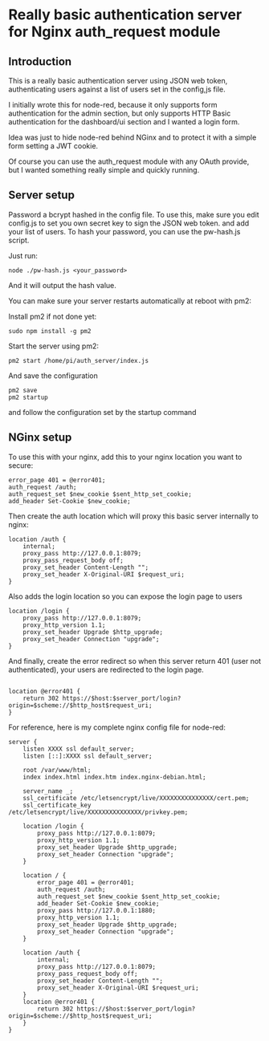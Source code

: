 # Really basic authentication server for Nginx auth_request module

## Introduction

This is a really basic authentication server using JSON web token, authenticating users against a list of users
set in the config,js file.

I initially wrote this for node-red, because it only supports form authentication for the admin section, but only 
supports HTTP Basic authentication for the dashboard/ui section and I wanted a login form.

Idea was just to hide node-red behind NGinx and to protect it with a simple form setting a JWT cookie.

Of course you can use the auth_request module with any OAuth provide, but I wanted something really simple and quickly running.

## Server setup

Password a bcrypt hashed in the config file. To use this, make sure you edit config.js to set you own secret key
to sign the JSON web token. and add your list of users. To hash your password, you can use the pw-hash.js script.

Just run:

```
node ./pw-hash.js <your_password>
```

And it will output the hash value.

You can make sure your server restarts automatically at reboot with pm2:

Install pm2 if not done yet:

```
sudo npm install -g pm2
```

Start the server using pm2:

```
pm2 start /home/pi/auth_server/index.js
```

And save the configuration
```
pm2 save
pm2 startup
```
and follow the configuration set by the startup command

## NGinx setup

To use this with your nginx, add this to your nginx location you want to secure:

```
error_page 401 = @error401;
auth_request /auth;
auth_request_set $new_cookie $sent_http_set_cookie;
add_header Set-Cookie $new_cookie;
```

Then create the auth location which will proxy this basic server internally to nginx:

```
location /auth {
    internal;
    proxy_pass http://127.0.0.1:8079;
    proxy_pass_request_body off;
    proxy_set_header Content-Length "";
    proxy_set_header X-Original-URI $request_uri;
}
```

Also adds the login location so you can expose the login page to users

```
location /login {
    proxy_pass http://127.0.0.1:8079;
    proxy_http_version 1.1;
    proxy_set_header Upgrade $http_upgrade;
    proxy_set_header Connection "upgrade";
}
```


And finally, create the error redirect so when this server return 401 (user not authenticated), your users are
redirected to the login page.

```

location @error401 {
    return 302 https://$host:$server_port/login?origin=$scheme://$http_host$request_uri;
}
```


For reference, here is my complete nginx config file for node-red:

```
server {
    listen XXXX ssl default_server;
    listen [::]:XXXX ssl default_server;

    root /var/www/html;
    index index.html index.htm index.nginx-debian.html;

    server_name _;
    ssl_certificate /etc/letsencrypt/live/XXXXXXXXXXXXXXX/cert.pem;
    ssl_certificate_key /etc/letsencrypt/live/XXXXXXXXXXXXXXX/privkey.pem;

    location /login {
        proxy_pass http://127.0.0.1:8079;
        proxy_http_version 1.1;
        proxy_set_header Upgrade $http_upgrade;
        proxy_set_header Connection "upgrade";
    }

    location / {
        error_page 401 = @error401;
        auth_request /auth;
        auth_request_set $new_cookie $sent_http_set_cookie;
        add_header Set-Cookie $new_cookie;
        proxy_pass http://127.0.0.1:1880;
        proxy_http_version 1.1;
        proxy_set_header Upgrade $http_upgrade;
        proxy_set_header Connection "upgrade";
    }

    location /auth {
        internal;
        proxy_pass http://127.0.0.1:8079;
        proxy_pass_request_body off;
        proxy_set_header Content-Length "";
        proxy_set_header X-Original-URI $request_uri;
    }
    location @error401 {
        return 302 https://$host:$server_port/login?origin=$scheme://$http_host$request_uri;
    }
}
```

